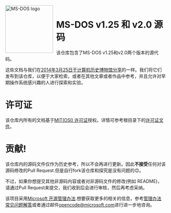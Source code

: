 <img width="150" height="150" align="left" style="float: left; margin: 0 10px 0 0;" alt="MS-DOS logo" src="https://github.com/Microsoft/MS-DOS/blob/master/msdos-logo.png">   

# MS-DOS v1.25 和 v2.0 源码
该仓库包含了MS-DOS v1.25和v2.0两个版本的源代码。

这些文档与我们在[2014年3月25日于计算机历史博物馆分享](http://www.computerhistory.org/atchm/microsoft-ms-dos-early-source-code/)的一样。我们将它们发布到该仓库，以便于大家检索，或者在其他文章或者作品中参考，并且允许对早期操作系统感兴趣的人进行探索和实验。

# 许可证
该仓库内所有的文档基于[MIT(OSI) 许可证](https://en.wikipedia.org/wiki/MIT_License)授权。详情可参考根目录下的[许可证文件](https://github.com/Microsoft/MS-DOS/blob/master/LICENSE.md)。

# 贡献!
该仓库内的源码文件仅作为历史参考，所以不会再进行更新。因此**不接受**任何对该源码修改的Pull Request.但是自行fork该仓库和探究是没有问题的😊。

不过，如果你想提交其他非源码内容或者对非源码文件的修改(例如 README)，请通过Pull Request来提交，我们收到后会进行审核，然后再考虑采纳。

该项目采用[Microsoft 开源管理办法](https://opensource.microsoft.com/codeofconduct/).想要获取更多的相关的信息，参考[管理办法常见问题解答](https://opensource.microsoft.com/codeofconduct/faq/)或者通过邮件[opencode@microsoft.com](mailto:opencode@microsoft.com)进行进一步地咨询。